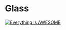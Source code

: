 # Glass
 
[![Everything Is AWESOME](https://img.youtube.com/vi/KLA3vMcNbjQ/0.jpg)](https://www.youtube.com/watch?v=KLA3vMcNbjQ "Everything Is AWESOME")
